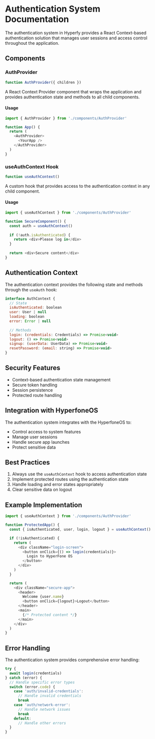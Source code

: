 # Authentication System Documentation

The authentication system in Hyperfy provides a React Context-based authentication solution that manages user sessions and access control throughout the application.

## Components

### AuthProvider

```javascript
function AuthProvider({ children })
```

A React Context Provider component that wraps the application and provides authentication state and methods to all child components.

#### Usage
```javascript
import { AuthProvider } from './components/AuthProvider'

function App() {
  return (
    <AuthProvider>
      <YourApp />
    </AuthProvider>
  )
}
```

### useAuthContext Hook

```javascript
function useAuthContext()
```

A custom hook that provides access to the authentication context in any child component.

#### Usage
```javascript
import { useAuthContext } from './components/AuthProvider'

function SecureComponent() {
  const auth = useAuthContext()
  
  if (!auth.isAuthenticated) {
    return <div>Please log in</div>
  }
  
  return <div>Secure content</div>
}
```

## Authentication Context

The authentication context provides the following state and methods through the `useAuth` hook:

```javascript
interface AuthContext {
  // State
  isAuthenticated: boolean
  user: User | null
  loading: boolean
  error: Error | null
  
  // Methods
  login: (credentials: Credentials) => Promise<void>
  logout: () => Promise<void>
  signup: (userData: UserData) => Promise<void>
  resetPassword: (email: string) => Promise<void>
}
```

## Security Features

- Context-based authentication state management
- Secure token handling
- Session persistence
- Protected route handling

## Integration with HyperfoneOS

The authentication system integrates with the HyperfoneOS to:
- Control access to system features
- Manage user sessions
- Handle secure app launches
- Protect sensitive data

## Best Practices

1. Always use the `useAuthContext` hook to access authentication state
2. Implement protected routes using the authentication state
3. Handle loading and error states appropriately
4. Clear sensitive data on logout

## Example Implementation

```javascript
import { useAuthContext } from './components/AuthProvider'

function ProtectedApp() {
  const { isAuthenticated, user, login, logout } = useAuthContext()

  if (!isAuthenticated) {
    return (
      <div className="login-screen">
        <button onClick={() => login(credentials)}>
          Login to HyperFone OS
        </button>
      </div>
    )
  }

  return (
    <div className="secure-app">
      <header>
        Welcome {user.name}
        <button onClick={logout}>Logout</button>
      </header>
      <main>
        {/* Protected content */}
      </main>
    </div>
  )
}
```

## Error Handling

The authentication system provides comprehensive error handling:

```javascript
try {
  await login(credentials)
} catch (error) {
  // Handle specific error types
  switch (error.code) {
    case 'auth/invalid-credentials':
      // Handle invalid credentials
      break
    case 'auth/network-error':
      // Handle network issues
      break
    default:
      // Handle other errors
  }
}
``` 